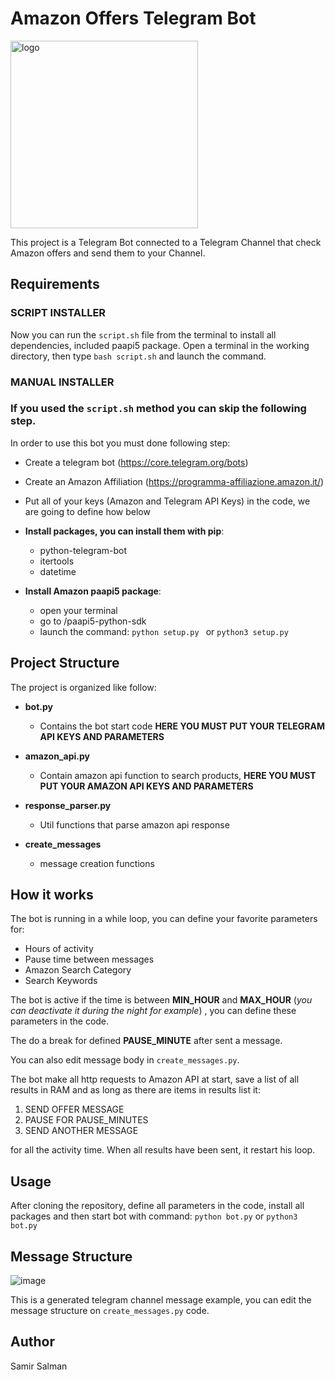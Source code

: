 # Amazon Offers Telegram Bot

<img src="https://user-images.githubusercontent.com/33979978/109801185-70e74580-7c1e-11eb-847a-dbd6e09c21a3.png" alt="logo" width=300>

This project is a Telegram Bot connected to a Telegram Channel that check Amazon offers and send them to your Channel.

## Requirements

### SCRIPT INSTALLER

Now you can run the ```script.sh``` file from the terminal to install all dependencies, included paapi5 package. Open a terminal in the working directory, then type ```bash script.sh``` and launch the command. 



### MANUAL INSTALLER

### **If you used the ```script.sh``` method you can skip the following step.**

In order to use this bot you must done following step:

- Create a telegram bot (https://core.telegram.org/bots)
- Create an Amazon Affiliation (https://programma-affiliazione.amazon.it/)
- Put all of your keys (Amazon and Telegram API Keys) in the code, we are going to define how below
- **Install packages, you can install them with pip**:
  - python-telegram-bot
  - itertools
  - datetime


- **Install Amazon paapi5 package**:
  - open your terminal
  - go to <project directory>/paapi5-python-sdk
  - launch the command: ```python setup.py ``` or ```python3 setup.py ``` 	


## Project Structure

The project is organized like follow:

- **bot.py**
  - Contains the bot start code **HERE YOU MUST PUT YOUR TELEGRAM API KEYS AND PARAMETERS**


- **amazon_api.py**
  - Contain amazon api function to search products, **HERE YOU MUST PUT YOUR AMAZON API KEYS AND PARAMETERS**


- **response_parser.py**
  - Util functions that parse amazon api response


- **create_messages**
  - message creation functions

## How it works

The bot is running in a while loop, you can define your favorite parameters for:
- Hours of activity
- Pause time between messages
- Amazon Search Category
- Search Keywords

The bot is active if the time is between **MIN_HOUR** and **MAX_HOUR** (_you can deactivate it during the night for example_)  , you can define these parameters in the code.

The do a break for defined **PAUSE_MINUTE** after sent a message.

You can also edit message body in ```create_messages.py```.

The bot make all http requests to Amazon API at start, save a list of all results in RAM and as long as there are items in results list it:
1. SEND OFFER MESSAGE
2. PAUSE FOR PAUSE_MINUTES
3. SEND ANOTHER MESSAGE

for all the activity time. When all results have been sent, it restart his loop.

## Usage

After cloning the repository, define all parameters in the code, install all packages and then start bot with command:
```python bot.py``` or ```python3 bot.py```

## Message Structure

![image](https://user-images.githubusercontent.com/33979978/109800731-dbe44c80-7c1d-11eb-8316-fd5275cb5b46.png)

This is a generated telegram channel message example, you can edit the message structure on  ```create_messages.py``` code.

## Author

Samir Salman
